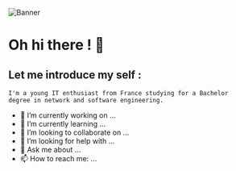 ![Banner](https://github.com/sven-eliasen/sven-eliasen/blob/main/personal-banner3.png)
# Oh hi there ! 👋
## Let me introduce my self :
```
I'm a young IT enthusiast from France studying for a Bachelor 
degree in network and software engineering.
```

- 🔭 I’m currently working on ...
- 🌱 I’m currently learning ...
- 👯 I’m looking to collaborate on ...
- 🤔 I’m looking for help with ...
- 💬 Ask me about ...
- 📫 How to reach me: ...
